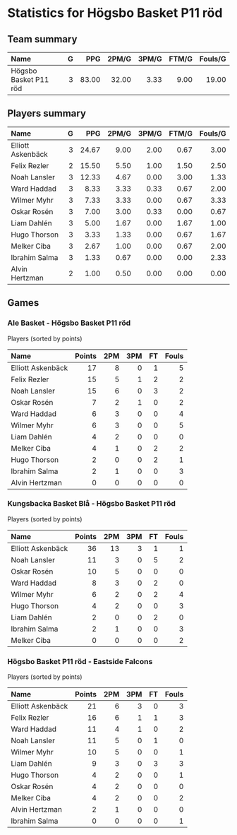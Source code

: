 # Statistics for Högsbo Basket P11 röd

## Team summary

| Name | G | PPG | 2PM/G | 3PM/G | FTM/G | Fouls/G |
|:-----|--:|----:|------:|------:|------:|--------:|
| Högsbo Basket P11 röd | 3 | 83.00 | 32.00 | 3.33 | 9.00 | 19.00 |

## Players summary

| Name | G | PPG | 2PM/G | 3PM/G | FTM/G | Fouls/G |
|:-----|--:|----:|------:|------:|------:|--------:|
| Elliott Askenbäck | 3 | 24.67 | 9.00 | 2.00 | 0.67 | 3.00 |
| Felix Rezler | 2 | 15.50 | 5.50 | 1.00 | 1.50 | 2.50 |
| Noah Lansler | 3 | 12.33 | 4.67 | 0.00 | 3.00 | 1.33 |
| Ward Haddad | 3 | 8.33 | 3.33 | 0.33 | 0.67 | 2.00 |
| Wilmer Myhr | 3 | 7.33 | 3.33 | 0.00 | 0.67 | 3.33 |
| Oskar Rosén | 3 | 7.00 | 3.00 | 0.33 | 0.00 | 0.67 |
| Liam Dahlén | 3 | 5.00 | 1.67 | 0.00 | 1.67 | 1.00 |
| Hugo Thorson | 3 | 3.33 | 1.33 | 0.00 | 0.67 | 1.67 |
| Melker Ciba | 3 | 2.67 | 1.00 | 0.00 | 0.67 | 2.00 |
| Ibrahim Salma | 3 | 1.33 | 0.67 | 0.00 | 0.00 | 2.33 |
| Alvin Hertzman | 2 | 1.00 | 0.50 | 0.00 | 0.00 | 0.00 |

## Games

### Ale Basket - Högsbo Basket P11 röd

Players (sorted by points)

| Name | Points | 2PM | 3PM | FT | Fouls |
|:-----|-------:|----:|----:|---:|------:|
| Elliott Askenbäck | 17 |  8 |  0 |  1 |  5 |
| Felix Rezler | 15 |  5 |  1 |  2 |  2 |
| Noah Lansler | 15 |  6 |  0 |  3 |  2 |
| Oskar Rosén |  7 |  2 |  1 |  0 |  2 |
| Ward Haddad |  6 |  3 |  0 |  0 |  4 |
| Wilmer Myhr |  6 |  3 |  0 |  0 |  5 |
| Liam Dahlén |  4 |  2 |  0 |  0 |  0 |
| Melker Ciba |  4 |  1 |  0 |  2 |  2 |
| Hugo Thorson |  2 |  0 |  0 |  2 |  1 |
| Ibrahim Salma |  2 |  1 |  0 |  0 |  3 |
| Alvin Hertzman |  0 |  0 |  0 |  0 |  0 |

### Kungsbacka Basket Blå - Högsbo Basket P11 röd

Players (sorted by points)

| Name | Points | 2PM | 3PM | FT | Fouls |
|:-----|-------:|----:|----:|---:|------:|
| Elliott Askenbäck | 36 | 13 |  3 |  1 |  1 |
| Noah Lansler | 11 |  3 |  0 |  5 |  2 |
| Oskar Rosén | 10 |  5 |  0 |  0 |  0 |
| Ward Haddad |  8 |  3 |  0 |  2 |  0 |
| Wilmer Myhr |  6 |  2 |  0 |  2 |  4 |
| Hugo Thorson |  4 |  2 |  0 |  0 |  3 |
| Liam Dahlén |  2 |  0 |  0 |  2 |  0 |
| Ibrahim Salma |  2 |  1 |  0 |  0 |  3 |
| Melker Ciba |  0 |  0 |  0 |  0 |  2 |

### Högsbo Basket P11 röd - Eastside Falcons

Players (sorted by points)

| Name | Points | 2PM | 3PM | FT | Fouls |
|:-----|-------:|----:|----:|---:|------:|
| Elliott Askenbäck | 21 |  6 |  3 |  0 |  3 |
| Felix Rezler | 16 |  6 |  1 |  1 |  3 |
| Ward Haddad | 11 |  4 |  1 |  0 |  2 |
| Noah Lansler | 11 |  5 |  0 |  1 |  0 |
| Wilmer Myhr | 10 |  5 |  0 |  0 |  1 |
| Liam Dahlén |  9 |  3 |  0 |  3 |  3 |
| Hugo Thorson |  4 |  2 |  0 |  0 |  1 |
| Oskar Rosén |  4 |  2 |  0 |  0 |  0 |
| Melker Ciba |  4 |  2 |  0 |  0 |  2 |
| Alvin Hertzman |  2 |  1 |  0 |  0 |  0 |
| Ibrahim Salma |  0 |  0 |  0 |  0 |  1 |

